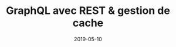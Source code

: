 ---
contentType: tutorial
lang: fr
date: '2019-05-10'
slug: apollo-rest-cache
title: GraphQL avec REST & gestion de cache
excerpt: >-
  Dans ce tutoriel nous allons voir comment mettre en place un serveur graphql en récupérant les données via des APIs REST, et comment optimiser notre application
categories:
  - javascript
authors:
  - marishka
keywords:
  - graphql
  - apollo
  - react
  - node
steps:
  - introduction
  - apollo-serveur
  - apollo-client
  - options-de-cache
---
